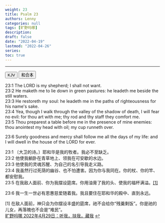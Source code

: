```yaml
---
weight: 23
title: Psalm 23
authors: Lenny
categories: null
tags: [旷野吗哪]
description: 
draft: false
date: "2022-04-19"
lastmod: "2022-04-26"
series: 
toc: true
---
```



<!--more-->
---

<!-- Tab links -->

<div class="tab">
  <button class="tablinks active" onclick="tablabel(event, 'english')">KJV</button>
  <button class="tablinks" onclick="tablabel(event, 'chinese')">和合本</button>
</div>

<!-- Tab content -->
<div id="english" class="tabcontent" style="display:block">

23:1 The LORD is my shepherd; I shall not want.  
23:2 He maketh me to lie down in green pastures: he leadeth me beside the still waters.  
23:3 He restoreth my soul: he leadeth me in the paths of righteousness for his name's sake.  
23:4 Yea, though I walk through the valley of the shadow of death, I will fear no evil: for thou art with me; thy rod and thy staff they comfort me.  
23:5 Thou preparest a table before me in the presence of mine enemies: thou anointest my head with oil; my cup runneth over.  

23:6 Surely goodness and mercy shall follow me all the days of my life: and I will dwell in the house of the LORD for ever.  

</div>

<div id="chinese" class="tabcontent">

23:1 〔大卫的诗。〕耶和华是我的牧者。我必不至缺乏。  
23:2 他使我躺卧在青草地上、领我在可安歇的水边。  
23:3 他使我的灵魂苏醒、为自己的名引导我走义路。  
23:4 我虽然行过死荫的幽谷、也不怕遭害。因为你与我同在。你的杖、你的竿、都安慰我。  
23:5 在我敌人面前、你为我摆设筵席。你用油膏了我的头、使我的福杯满溢。<a id="1_ref" href = "#1">[1]</a>  

23:6 我一生一世必有恩惠慈爱随着我。我且要住在耶和华的殿中、直到永远。  

<p id="1">[1] 在敌人面前，神只会为你摆设丰盛的筵席，祂不会给你“残羹剩饭”。你是祂的儿女，再落魄也不会是“难民”。 
<br><a href = "https://r.729ly.net/devotionals/devotionals-mw/devotionals-mw-mw220429" target="_blank" rel="noopener noreferrer">旷野吗哪 2022年4月29日：听我，扶我，藏我</a>
<a href="#1_ref">&#8617;</a></p>
</div>




